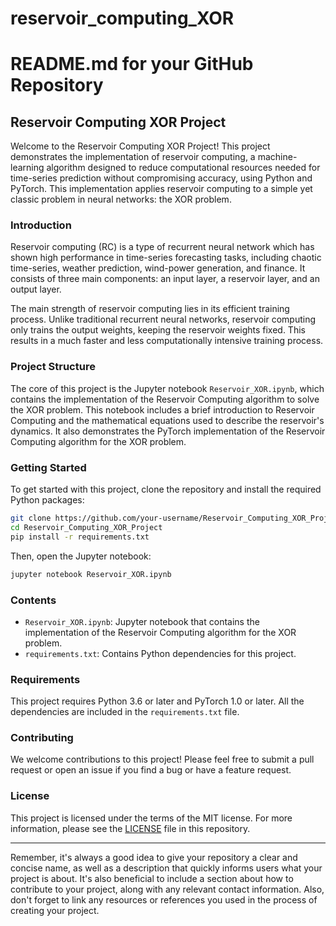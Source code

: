 # reservoir_computing_XOR

# README.md for your GitHub Repository

## Reservoir Computing XOR Project

Welcome to the Reservoir Computing XOR Project! This project demonstrates the implementation of reservoir computing, a machine-learning algorithm designed to reduce computational resources needed for time-series prediction without compromising accuracy, using Python and PyTorch. This implementation applies reservoir computing to a simple yet classic problem in neural networks: the XOR problem.

### Introduction

Reservoir computing (RC) is a type of recurrent neural network which has shown high performance in time-series forecasting tasks, including chaotic time-series, weather prediction, wind-power generation, and finance. It consists of three main components: an input layer, a reservoir layer, and an output layer.

The main strength of reservoir computing lies in its efficient training process. Unlike traditional recurrent neural networks, reservoir computing only trains the output weights, keeping the reservoir weights fixed. This results in a much faster and less computationally intensive training process.

### Project Structure

The core of this project is the Jupyter notebook `Reservoir_XOR.ipynb`, which contains the implementation of the Reservoir Computing algorithm to solve the XOR problem. This notebook includes a brief introduction to Reservoir Computing and the mathematical equations used to describe the reservoir's dynamics. It also demonstrates the PyTorch implementation of the Reservoir Computing algorithm for the XOR problem.

### Getting Started

To get started with this project, clone the repository and install the required Python packages:

```bash
git clone https://github.com/your-username/Reservoir_Computing_XOR_Project.git
cd Reservoir_Computing_XOR_Project
pip install -r requirements.txt
```

Then, open the Jupyter notebook:

```bash
jupyter notebook Reservoir_XOR.ipynb
```

### Contents

- `Reservoir_XOR.ipynb`: Jupyter notebook that contains the implementation of the Reservoir Computing algorithm for the XOR problem.
- `requirements.txt`: Contains Python dependencies for this project.

### Requirements

This project requires Python 3.6 or later and PyTorch 1.0 or later. All the dependencies are included in the `requirements.txt` file.

### Contributing

We welcome contributions to this project! Please feel free to submit a pull request or open an issue if you find a bug or have a feature request.

### License

This project is licensed under the terms of the MIT license. For more information, please see the [LICENSE](LICENSE) file in this repository. 

---

Remember, it's always a good idea to give your repository a clear and concise name, as well as a description that quickly informs users what your project is about. It's also beneficial to include a section about how to contribute to your project, along with any relevant contact information. Also, don't forget to link any resources or references you used in the process of creating your project.
